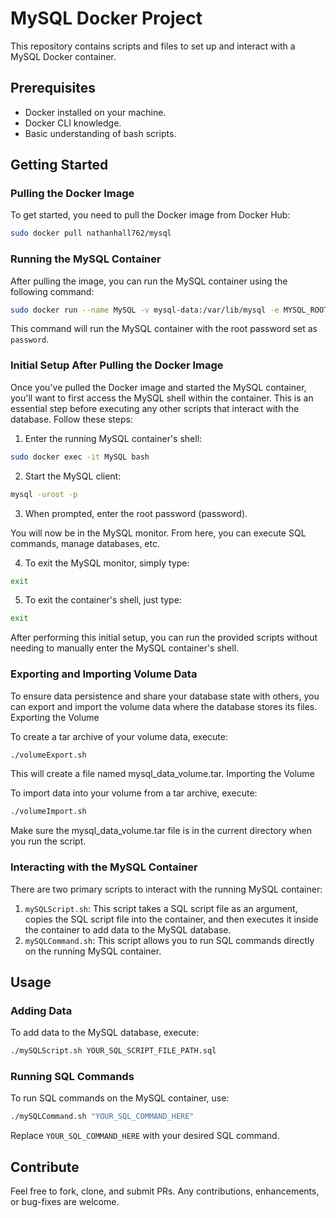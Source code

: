 
# MySQL Docker Project

This repository contains scripts and files to set up and interact with a MySQL Docker container.

## Prerequisites

- Docker installed on your machine.
- Docker CLI knowledge.
- Basic understanding of bash scripts.

## Getting Started

### Pulling the Docker Image

To get started, you need to pull the Docker image from Docker Hub:

```bash
sudo docker pull nathanhall762/mysql
```

### Running the MySQL Container

After pulling the image, you can run the MySQL container using the following command:

```bash
sudo docker run --name MySQL -v mysql-data:/var/lib/mysql -e MYSQL_ROOT_PASSWORD=password -d mysql:latest
```

This command will run the MySQL container with the root password set as `password`.

### Initial Setup After Pulling the Docker Image

Once you've pulled the Docker image and started the MySQL container, you'll want to first access the MySQL shell within the container. This is an essential step before executing any other scripts that interact with the database. Follow these steps:

1. Enter the running MySQL container's shell:

```bash
sudo docker exec -it MySQL bash
```

2. Start the MySQL client:

```bash
mysql -uroot -p
```

3. When prompted, enter the root password (password).

You will now be in the MySQL monitor. From here, you can execute SQL commands, manage databases, etc.

4. To exit the MySQL monitor, simply type:

```bash
exit
```
5. To exit the container's shell, just type:

```bash
exit
```

After performing this initial setup, you can run the provided scripts without needing to manually enter the MySQL container's shell.

### Exporting and Importing Volume Data

To ensure data persistence and share your database state with others, you can export and import the volume data where the database stores its files.
Exporting the Volume

To create a tar archive of your volume data, execute:

```bash
./volumeExport.sh
```

This will create a file named mysql_data_volume.tar.
Importing the Volume

To import data into your volume from a tar archive, execute:

```bash
./volumeImport.sh
```

Make sure the mysql_data_volume.tar file is in the current directory when you run the script.

### Interacting with the MySQL Container

There are two primary scripts to interact with the running MySQL container:

1. `mySQLScript.sh`: This script takes a SQL script file as an argument, copies the SQL script file into the container, and then executes it inside the container to add data to the MySQL database.
2. `mySQLCommand.sh`: This script allows you to run SQL commands directly on the running MySQL container.

## Usage

### Adding Data

To add data to the MySQL database, execute:

```bash
./mySQLScript.sh YOUR_SQL_SCRIPT_FILE_PATH.sql
```

### Running SQL Commands

To run SQL commands on the MySQL container, use:

```bash
./mySQLCommand.sh "YOUR_SQL_COMMAND_HERE"
```

Replace `YOUR_SQL_COMMAND_HERE` with your desired SQL command.

## Contribute

Feel free to fork, clone, and submit PRs. Any contributions, enhancements, or bug-fixes are welcome.
